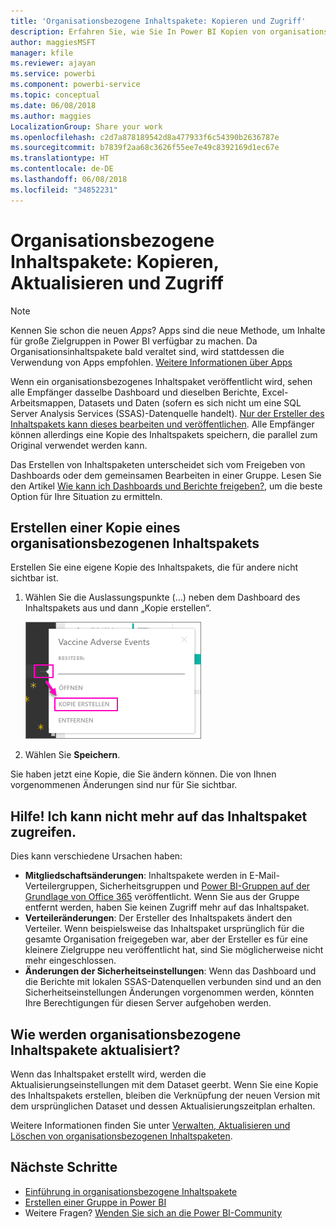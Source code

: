```yaml
---
title: 'Organisationsbezogene Inhaltspakete: Kopieren und Zugriff'
description: Erfahren Sie, wie Sie In Power BI Kopien von organisationsbezogenen Inhaltspaketen erstellen und wie die Problembehandlung verläuft, wenn beim Zugriff darauf Probleme auftreten.
author: maggiesMSFT
manager: kfile
ms.reviewer: ajayan
ms.service: powerbi
ms.component: powerbi-service
ms.topic: conceptual
ms.date: 06/08/2018
ms.author: maggies
LocalizationGroup: Share your work
ms.openlocfilehash: c2d7a878189542d8a477933f6c54390b2636787e
ms.sourcegitcommit: b7839f2aa68c3626f55ee7e49c8392169d1ec67e
ms.translationtype: HT
ms.contentlocale: de-DE
ms.lasthandoff: 06/08/2018
ms.locfileid: "34852231"
---
```

# <a name="organizational-content-packs-copy-refresh-and-get-access"></a>Organisationsbezogene Inhaltspakete: Kopieren, Aktualisieren und Zugriff
> [!NOTE]
> Kennen Sie schon die neuen *Apps*? Apps sind die neue Methode, um Inhalte für große Zielgruppen in Power BI verfügbar zu machen. Da Organisationsinhaltspakete bald veraltet sind, wird stattdessen die Verwendung von Apps empfohlen. [Weitere Informationen über Apps](service-install-use-apps.md)
> 
> 

Wenn ein organisationsbezogenes Inhaltspaket veröffentlicht wird, sehen alle Empfänger dasselbe Dashboard und dieselben Berichte, Excel-Arbeitsmappen, Datasets und Daten (sofern es sich nicht um eine SQL Server Analysis Services (SSAS)-Datenquelle handelt).  [Nur der Ersteller des Inhaltspakets kann dieses bearbeiten und veröffentlichen](service-organizational-content-pack-manage-update-delete.md).  Alle Empfänger können allerdings eine Kopie des Inhaltspakets speichern, die parallel zum Original verwendet werden kann.

Das Erstellen von Inhaltspaketen unterscheidet sich vom Freigeben von Dashboards oder dem gemeinsamen Bearbeiten in einer Gruppe. Lesen Sie den Artikel [Wie kann ich Dashboards und Berichte freigeben?](service-how-to-collaborate-distribute-dashboards-reports.md), um die beste Option für Ihre Situation zu ermitteln.

## <a name="create-a-copy-of-an-organizational-content-pack"></a>Erstellen einer Kopie eines organisationsbezogenen Inhaltspakets
Erstellen Sie eine eigene Kopie des Inhaltspakets, die für andere nicht sichtbar ist.

1. Wählen Sie die Auslassungspunkte (...) neben dem Dashboard des Inhaltspakets aus und dann „Kopie erstellen“.
   
    ![](media/service-organizational-content-pack-copy-refresh-access/power-bi-create-copy-organizational-content-pack.png)
2. Wählen Sie **Speichern**.  

Sie haben jetzt eine Kopie, die Sie ändern können. Die von Ihnen vorgenommenen Änderungen sind nur für Sie sichtbar.

## <a name="help--i-can-no-longer-access-the-content-pack"></a>Hilfe!  Ich kann nicht mehr auf das Inhaltspaket zugreifen.
Dies kann verschiedene Ursachen haben:

* **Mitgliedschaftsänderungen**: Inhaltspakete werden in E-Mail-Verteilergruppen, Sicherheitsgruppen und [Power BI-Gruppen auf der Grundlage von Office 365](https://support.office.com/article/Create-a-group-in-Office-365-7124dc4c-1de9-40d4-b096-e8add19209e9) veröffentlicht.  Wenn Sie aus der Gruppe entfernt werden, haben Sie keinen Zugriff mehr auf das Inhaltspaket.
* **Verteileränderungen**: Der Ersteller des Inhaltspakets ändert den Verteiler. Wenn beispielsweise das Inhaltspaket ursprünglich für die gesamte Organisation freigegeben war, aber der Ersteller es für eine kleinere Zielgruppe neu veröffentlicht hat, sind Sie möglicherweise nicht mehr eingeschlossen.
* **Änderungen der Sicherheitseinstellungen**: Wenn das Dashboard und die Berichte mit lokalen SSAS-Datenquellen verbunden sind und an den Sicherheitseinstellungen Änderungen vorgenommen werden, könnten Ihre Berechtigungen für diesen Server aufgehoben werden.

## <a name="how-are-organizational-content-packs-refreshed"></a>Wie werden organisationsbezogene Inhaltspakete aktualisiert?
Wenn das Inhaltspaket erstellt wird, werden die Aktualisierungseinstellungen mit dem Dataset geerbt.  Wenn Sie eine Kopie des Inhaltspakets erstellen, bleiben die Verknüpfung der neuen Version mit dem ursprünglichen Dataset und dessen Aktualisierungszeitplan erhalten. 

Weitere Informationen finden Sie unter [Verwalten, Aktualisieren und Löschen von organisationsbezogenen Inhaltspaketen](service-organizational-content-pack-manage-update-delete.md).

## <a name="next-steps"></a>Nächste Schritte
* [Einführung in organisationsbezogene Inhaltspakete](service-organizational-content-pack-introduction.md)
* [Erstellen einer Gruppe in Power BI](service-create-distribute-apps.md)
* Weitere Fragen? [Wenden Sie sich an die Power BI-Community](http://community.powerbi.com/)

